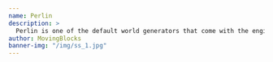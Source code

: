 ```yaml
---
name: Perlin
description: >
  Perlin is one of the default world generators that come with the engine.
author: MovingBlocks
banner-img: "/img/ss_1.jpg"
---
```

